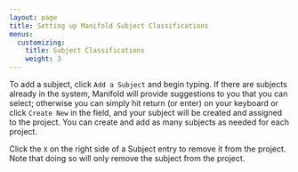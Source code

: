 ```yaml
---
layout: page
title: Setting up Manifold Subject Classifications
menus:
  customizing:
    title: Subject Classifications
    weight: 3
---
```

To add a subject, click `Add a Subject` and begin typing. If there are subjects already in the system, Manifold will provide suggestions to you that you can select; otherwise you can simply hit return (or enter) on your keyboard or click `Create New` in the field, and your subject will be created and assigned to the project. You can create and add as many subjects as needed for each project.

Click the `X` on the right side of a Subject entry to remove it from the project. Note that doing so will only remove the subject from the project.
